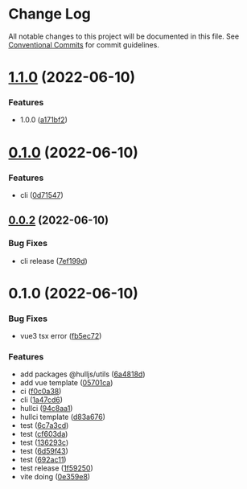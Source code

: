# Change Log

All notable changes to this project will be documented in this file.
See [Conventional Commits](https://conventionalcommits.org) for commit guidelines.

<a name="1.1.0"></a>
# [1.1.0](https://github.com/projects/luoguoxiong/repos/hulljs/compare/diff?targetBranch=refs%2Ftags%2Fv0.1.0&sourceBranch=refs%2Ftags%2Fv1.1.0) (2022-06-10)


### Features

* 1.0.0 ([a171bf2](https://github.com/projects/luoguoxiong/repos/hulljs/commits/a171bf2))





<a name="0.1.0"></a>
# [0.1.0](https://github.com/projects/luoguoxiong/repos/hulljs/compare/diff?targetBranch=refs%2Ftags%2Fv0.0.2&sourceBranch=refs%2Ftags%2Fv0.1.0) (2022-06-10)


### Features

* cli ([0d71547](https://github.com/projects/luoguoxiong/repos/hulljs/commits/0d71547))





<a name="0.0.2"></a>
## [0.0.2](https://github.com/projects/luoguoxiong/repos/hulljs/compare/diff?targetBranch=refs%2Ftags%2Fv0.0.1&sourceBranch=refs%2Ftags%2Fv0.0.2) (2022-06-10)


### Bug Fixes

* cli release ([7ef199d](https://github.com/projects/luoguoxiong/repos/hulljs/commits/7ef199d))





<a name="0.1.0"></a>
# 0.1.0 (2022-06-10)


### Bug Fixes

* vue3 tsx error ([fb5ec72](https://github.com/projects/luoguoxiong/repos/hulljs/commits/fb5ec72))


### Features

* add packages @hulljs/utils ([6a4818d](https://github.com/projects/luoguoxiong/repos/hulljs/commits/6a4818d))
* add vue template ([05701ca](https://github.com/projects/luoguoxiong/repos/hulljs/commits/05701ca))
* ci ([f0c0a38](https://github.com/projects/luoguoxiong/repos/hulljs/commits/f0c0a38))
* cli ([1a47cd6](https://github.com/projects/luoguoxiong/repos/hulljs/commits/1a47cd6))
* hullci ([94c8aa1](https://github.com/projects/luoguoxiong/repos/hulljs/commits/94c8aa1))
* hullci template ([d83a676](https://github.com/projects/luoguoxiong/repos/hulljs/commits/d83a676))
* test ([6c7a3cd](https://github.com/projects/luoguoxiong/repos/hulljs/commits/6c7a3cd))
* test ([cf603da](https://github.com/projects/luoguoxiong/repos/hulljs/commits/cf603da))
* test ([136293c](https://github.com/projects/luoguoxiong/repos/hulljs/commits/136293c))
* test ([6d59f43](https://github.com/projects/luoguoxiong/repos/hulljs/commits/6d59f43))
* test ([692ac11](https://github.com/projects/luoguoxiong/repos/hulljs/commits/692ac11))
* test release ([1f59250](https://github.com/projects/luoguoxiong/repos/hulljs/commits/1f59250))
* vite doing ([0e359e8](https://github.com/projects/luoguoxiong/repos/hulljs/commits/0e359e8))

